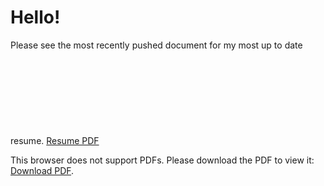 # Hello!
Please see the most recently pushed document for my most up to date resume.
[Resume PDF](https://github.com/jbrown3859/Resume/blob/master/Joseph_Brown_Resume_Fall22.pdf)
<object data="https://github.com/jbrown3859/Resume/blob/master/Joseph_Brown_Resume_Fall22.pdf" type="application/pdf" width="700px" height="700px">
    <embed src="https://github.com/jbrown3859/Resume/blob/master/Joseph_Brown_Resume_Fall22.pdf">
        <p>This browser does not support PDFs. Please download the PDF to view it: <a href="https://github.com/jbrown3859/Resume/blob/master/Joseph_Brown_Resume_Fall22.pdf">Download PDF</a>.</p>
    </embed>
</object>
